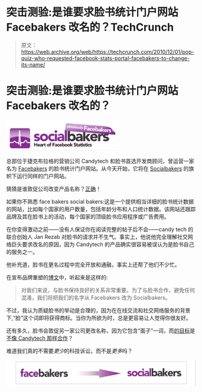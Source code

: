 # 突击测验:是谁要求脸书统计门户网站 Facebakers 改名的？TechCrunch

> 原文：<https://web.archive.org/web/https://techcrunch.com/2010/12/01/pop-quiz-who-requested-facebook-stats-portal-facebakers-to-change-its-name/>

# 突击测验:是谁要求脸书统计门户网站 Facebakers 改名的？

![](img/a6e48cbe5479ed3eee9403ba1e81b43f.png)

总部位于捷克布拉格的营销公司 Candytech 和脸书首选开发商顾问，曾运营一家名为 [Facebakers](https://web.archive.org/web/20221007135055/http://www.socialbakers.com/) 的脸书统计门户网站。从今天开始，它将在 [Socialbakers](https://web.archive.org/web/20221007135055/http://www.socialbakers.com/blog/91-facebakers-renames-to-socialbakers-help-and-share-this/) 的旗帜下运行同样的门户网站。

猜猜是谁敦促公司改变产品名称？[正确](https://web.archive.org/web/20221007135055/https://beta.techcrunch.com/2010/11/23/patent-office-agrees-to-facebooks-face-trademark/)！

如果你不熟悉 face bakers social bakers:这是一个提供相当详细的脸书统计数据的网站，比如每个国家的用户数量，包括年龄分布和人口统计数据。该网站还跟踪品牌及其在脸书上的活动，每个国家的顶级脸书应用程序或广告费用。

在你变得激动之前——没有人保证你在阅读完整的帖子后不会——candy tech 的联合创始人 Jan Rezab 对脸书的请求并不生气。事实上，他说他完全理解社交网络巨头要求改名的原因，因为 Candytech 的产品确实很容易被误认为是脸书自己的服务之一。

他补充道，脸书在更名过程中完全开放和通融，事实上还帮了他们不少忙。

在宣布品牌重塑的[博文](https://web.archive.org/web/20221007135055/http://www.socialbakers.com/blog/91-facebakers-renames-to-socialbakers-help-and-share-this/)中，听起来是这样的:

> 对我们来说，与脸书保持良好的关系非常重要。为了与脸书合作，避免任何混淆，我们将把我们的名字从 Facebakers 改为 Socialbakers。

不过，我认为质疑脸书的举动是合理的，因为在在线交流和社交网络服务的背景下,“脸”这个词即将获得商标。当你为所欲为时，总是更容易让人觉得你很友好。

还有多久，脸书会敦促另一家公司更改名称，因为它包含“面子”一词，而[的目标](https://web.archive.org/web/20221007135055/https://beta.techcrunch.com/2010/11/22/facebook-blocks-lamebook/)是[不像 Candytech 那样合作](https://web.archive.org/web/20221007135055/https://beta.techcrunch.com/2010/11/22/facebook-censorship/)？

难道我们真的不需要*更少*的科技诉讼，而不是*更多*吗？

![](img/bef2cd9afd5873bede0cd5e9a0a939f6.png)